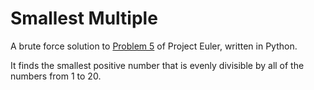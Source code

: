 # Smallest Multiple

A brute force solution to [Problem 5](https://projecteuler.net/problem=5) of Project Euler, written in Python.

It finds the smallest positive number that is evenly divisible by all of the numbers from 1 to 20.